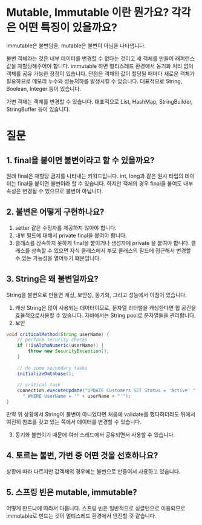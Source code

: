 # Mutable, Immutable 이란 뭔가요? 각각은 어떤 특징이 있을까요?

immutable은 불변임을, mutable은 불변이 아님을 나타냅니다. 

불변 객체라는 것은 내부 데이터를 변경할 수 없다는 것이고 새 객체를 만들어 래퍼런스 값을 재할당해주어야 합니다. 
immutable 하면 멀티스레드 환경에서 동기화 처리 없이 객체를 공유 가능한 장점이 있습니다.
단점은 객체의 값이 할당될 때마다 새로운 객체가 필요하므로 메모리 누수와 성능저하를 발생시킬 수 있습니다. 
대표적으로 String, Boolean, Integer 등이 있습니다. 

가변 객체는 객체를 변경할 수 있습니다. 대표적으로 List, HashMap, StringBuilder, StringBuffer 등이 있습니다. 

# 질문
## 1. final을 붙이면 불변이라고 할 수 있을까요?
원래 final은 재할당 금지를 나타내는 키워드입니다. int, long과 같은 원시 타입의 데이터는 final을 붙이면 불변이라 할 수 있습니다. 
하지만 객체의 경우 final을 붙여도 내부 속성은 변경될 수 있으므로 불변이 아닙니다. 

## 2. 불변은 어떻게 구현하나요?
1. setter 같은 수정자를 제공하지 않아야 합니다. 
2. 내부 필드에 대해서 private final을 붙여야 합니다. 
3. 클래스를 상속하지 못하게 final을 붙이거나 생성자에 private 을 붙여야 합니다. 클래스를 상속할 수 있으면 자식 클래스에서 부모 클래스의
필드에 접근해서 변경할 수 있는 가능성을 열어두기 떄문입니다. 

## 3. String은 왜 불변일까요?
String을 불변으로 만들면 캐싱, 보안성, 동기화, 그리고 성능에서 이점이 있습니다. 
1. 캐싱 
   String은 많이 사용되는 데이터이므로, 문자열 리터럴을 캐싱한다면 힙 공간을 효율적으로사용할 수 있습니다. 자바에서는 String pool로 문자열들을 관리합니다. 
2. 보안
```java
void criticalMethod(String userName) {
    // perform security checks
    if (!isAlphaNumeric(userName)) {
        throw new SecurityException(); 
    }
	
    // do some secondary tasks
    initializeDatabase();
	
    // critical task
    connection.executeUpdate("UPDATE Customers SET Status = 'Active' " +
      " WHERE UserName = '" + userName + "'");
}
```
만약 위 상황에서 String이 불변이 아니었다면 처음에 validate를 했다하더라도 뒤에서 여전히 참조를 갖고 있는 쪽에서 데이터를 변경할 수 있습니다. 

3. 동기화
불변이기 때문에 여러 스레드에서 공유되면서 사용할 수 있습니다.

## 4. 토르는 불변, 가변 중 어떤 것을 선호하나요?
상황에 따라 다르지만 값객체의 경우에는 불변으로 만들어서 사용하고 있습니다. 

## 5. 스프링 빈은 mutable, immutable?
어떻게 만드냐에 따라서 다릅니다. 스프링 빈은 일반적으로 싱글턴으로 이용되므로 immutable로 만드는 것이 멀티스레드 환경에서 안전할 것 같습니다. 
